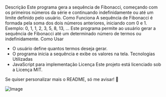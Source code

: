 Descrição
Este programa gera a sequência de Fibonacci, começando com os primeiros números da série e continuando indefinidamente ou até um limite definido pelo usuário.
Como Funciona
A sequência de Fibonacci é formada pela soma dos dois números anteriores, iniciando com 0 e 1. Exemplo:
0, 1, 1, 2, 3, 5, 8, 13, ...
Este programa permite ao usuário gerar a sequência de Fibonacci até um determinado número de termos ou indefinidamente.
Como Usar
- O usuário define quantos termos deseja gerar.
- O programa inicia a sequência e exibe os valores na tela.
Tecnologias Utilizadas
- JavaScript para implementação
Licença
Este projeto está licenciado sob a Licença MIT.

Se quiser personalizar mais o README, só me avisar! 🚀



![Image](https://github.com/user-attachments/assets/57df3b43-8dda-4d19-9390-fb38d6884c7a)

